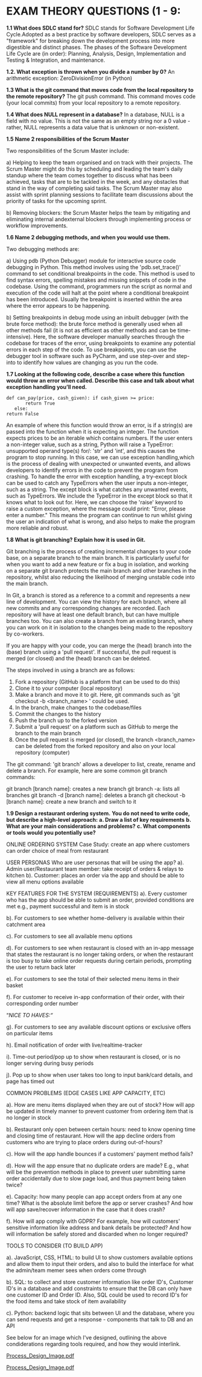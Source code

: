 # EXAM THEORY QUESTIONS (1 - 9: 

**1.1 What does SDLC stand for?**
SDLC stands for Software Development Life Cycle.Adopted as a best practice by software developers, SDLC serves as a "framework" for breaking down the development process into more digestible and distinct phases. The phases of the Software Development Life Cycle are (in order): Planning, Analysis, Design, Implementation and Testing & Integration, and maintenance.



**1.2. What exception is thrown when you divide a number by 0?**
An arithmetic exception: ZeroDivisionError (in Python)



**1.3 What is the git command that moves code from the local repository to the remote repository?**
The git push command. This command moves code (your local commits) from your local repository to a remote repository.



**1.4 What does NULL represent in a database?**
In a database, NULL is a field with no value. This is not the same as an empty string nor a 0 value - rather, NULL represents a data value that is unknown or non-existent.



**1.5 Name 2 responsibilities of the Scrum Master**

Two responsibilities of the Scrum Master include:

a) Helping to keep the team organised and on track with their projects. The Scrum Master might do this by scheduling and leading the team's daily standup where the team comes together to discuss
what has been achieved, tasks that are to be tackled in the week, and any obstacles that stand in the way of completing said tasks. The Scrum Master may also assist with sprint planning sessions to facilitate
team discussions about the priority of tasks for the upcoming sprint.

b) Removing blockers: the Scrum Master helps the team by mitigating and eliminating internal andexternal blockers through implementing process or workflow improvements.



**1.6  Name 2 debugging methods, and when you would use them.**

Two debugging methods are:

a) Using pdb (Python Debugger) module for interactive source code debugging in Python. This method involves using the 'pdb.set_trace()' command to set conditional breakpoints in the code. This method is used to find syntax errors, spelling mistakes and missing snippets of code in the codebase. Using the command, programmers run the script as normal and execution of the code will halt at the point where a conditional breakpoint has been introduced. Usually the breakpoint is inserted within the area where the error appears to be happening.

b) Setting breakpoints in debug mode using an inbuilt debugger (with the brute force method): the brute force method is generally used when all other methods fail (it is not as efficient as other methods and can be time-intensive). Here, the software developer manually searches through the codebase for traces of the error, using breakpoints to examine any potential errors in each step of the code. To use breakpoints, you can use the debugger tool in software such as PyCharm, and use step-over and step-into to identify how values are changing as you run the code.



**1.7 Looking at the following code, describe a case where this function would throw an error when called. Describe this case and talk about what exception handling you’ll need.**

```
def can_pay(price, cash_given): if cash_given >= price:
       return True
   else:
return False
```

An example of where this function would throw an error, is if a string(s) are passed into the function when it is expecting an integer. The function expects prices to be an iterable which contains numbers.
If the user enters a non-integer value, such as a string, Python will raise a TypeError: unsupported operand type(s) for/: 'str' and 'int', and this causes the program to stop running. In this case, we can use exception handling,which is the process of dealing with unexpected or unwanted events, and allows developers to identify errors in the code to prevent the program from crashing. To handle the error with exception handling, a try-except block can be used to catch any TypeErrors when the user inputs a non-integer, such as a string. The except block is what catches any unwanted events, such as TypeErrors. We include the TypeError in the except block so that it knows what to look out for. Here, we can choose the 'raise' keyword to raise a custom exception, where the message could print: "Error, please enter a number." This means the program can continue to run whilst giving the user an indication of what is wrong, and also helps to make the program more reliable and robust.



**1.8 What is git branching? Explain how it is used in Git.**

Git branching is the process of creating incremental changes to your code base, on a separate branch to the main branch. It is particularly useful for when you want to add a new feature or fix a bug in isolation, and working on a separate git branch protects the main branch and other branches in the repository, whilst also reducing the likelihood of merging unstable code into the main branch.

In Git, a branch is stored as a reference to a commit and represents a new line of development. You can view the history for each branch, where all new commits and any corresponding changes are recorded. Each repository will have at least one default branch, but can have multiple branches too. You can also create a branch from an existing branch, where you can work on it in isolation to the changes being made to the repository by co-workers.

If you are happy with your code, you can merge the (head) branch into the (base) branch using a 'pull request'. If successful, the pull request is merged (or closed) and the (head) branch can be deleted.

The steps involved in using a branch are as follows:

1. Fork a repository (GitHub is a platform that can be used to do this)
2. Clone it to your computer (local repository)
3. Make a branch and move it to git. Here, git commands such as 'git checkout -b <branch_name> ' could be used.
4. In the branch, make changes to the codebase/files
5. Commit the changes to the history
6. Push the branch up to the forked version
7. Submit a 'pull request' on a platform such as GitHub to merge the branch to the main branch
8. Once the pull request is merged (or closed), the branch <branch_name> can be deleted from the forked
repository and also on your local repository (computer)

The git command: 'git branch' allows a developer to list, create, rename and delete a branch.
For example, here are some common git branch commands:

git branch [branch name]: creates a new branch
git branch -a: lists all branches
git branch -d [branch name]: deletes a branch
git checkout -b [branch name]: create a new branch and switch to it



**1.9 Design a restaurant ordering system.**
**You do not need to write code, but describe a high-level approach:**
**a. Draw a list of key requirements**
**b. What are your main considerations and problems?**
**c. What components or tools would you potentially use?**


ONLINE ORDERING SYSTEM
Case Study: create an app where customers can order choice of meal from restaurant

USER PERSONAS
Who are user personas that will be using the app?
a). Admin user/Restaurant team member: take receipt of orders & relays to kitchen
b). Customer: places an order via the app and should be able to view all menu options available


KEY FEATURES FOR THE SYSTEM (REQUIREMENTS)
a). Every customer who has the app should be able to submit an order, provided conditions are met e.g., payment successful and item is in stock

b). For customers to see whether home-delivery is available within their catchment area
   
c). For customers to see all available menu options
   
d). For customers to see when restaurant is closed with an in-app message that states the restaurant is no longer taking orders, or when the restaurant is too busy to take online order requests during certain periods, prompting the user to return back later

e). For customers to see the total of their selected menu items in their basket

f). For customer to receive in-app conformation of their order, with their corresponding order number


“*NICE TO HAVES:“*

g). For customers to see any available discount options or exclusive offers on particular items

h). Email notification of order with live/realtime-tracker

i). Time-out period/pop up to show when restaurant is closed, or is no longer serving during busy periods

j). Pop up to show when user takes too long to input bank/card details, and page has timed out


COMMON PROBLEMS (EDGE CASES LIKE APP CAPACITY, ETC)

a). How are menu items displayed when they are out of stock? How will app be updated in timely manner to prevent customer from ordering item that is no longer in stock

b). Restaurant only open between certain hours: need to know opening time and closing time of restaurant. How will the app decline orders from customers who are trying to place orders during out-of-hours?

c). How will the app handle bounces if a customers' payment method fails?

d). How will the app ensure that no duplicate orders are made? E.g., what will be the prevention methods in place to prevent user submitting same order accidentally due to slow page load, and thus payment being taken twice?

e). Capacity: how many people can app accept orders from at any one time? What is the absolute limit before the app or server crashes? And how will app save/recover information in the case that it does crash?

f). How will app comply with GDPR? For example, how will customers' sensitive information like address and bank details be protected? And how will information be safely stored and discarded when no longer required?


TOOLS TO CONSIDER (TO BUILD APP)

a). JavaScript, CSS, HTML: to build UI to show customers available options and allow them to input their orders, and also to build the interface for what the admin/team memer sees when orders come through

b). SQL: to collect and store customer information like order ID's, Customer ID's in a database and add constraints to ensure that the DB can only have one customer ID and Order ID. Also, SQL could be used to record ID's for the food items and take stock of item availability

c). Python: backend logic that sits between UI and the database, where you can send requests and get a response - components that talk to DB and an API

See below for an image which I've designed, outlining the above condiderations regarding tools required, and how they would interlink.

[Process_Design_Image.pdf](https://github.com/LauraEmms/HOMEWORK---LAURA/files/13237643/Process_Design_Image.pdf)










[Process_Design_Image.pdf](https://github.com/LauraEmms/HOMEWORK---LAURA/files/13237512/Process_Design_Image.pdf)
